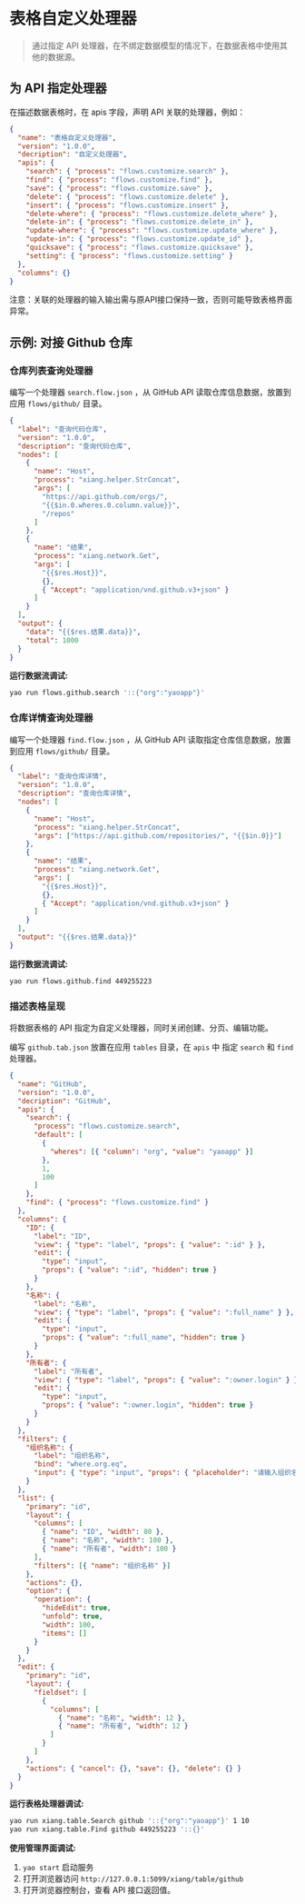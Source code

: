 # 表格自定义处理器

<blockquote>

通过指定 API 处理器，在不绑定数据模型的情况下，在数据表格中使用其他的数据源。

</blockquote>

## 为 API 指定处理器

在描述数据表格时，在 apis 字段，声明 API 关联的处理器，例如：

```json
{
  "name": "表格自定义处理器",
  "version": "1.0.0",
  "decription": "自定义处理器",
  "apis": {
    "search": { "process": "flows.customize.search" },
    "find": { "process": "flows.customize.find" },
    "save": { "process": "flows.customize.save" },
    "delete": { "process": "flows.customize.delete" },
    "insert": { "process": "flows.customize.insert" },
    "delete-where": { "process": "flows.customize.delete_where" },
    "delete-in": { "process": "flows.customize.delete_in" },
    "update-where": { "process": "flows.customize.update_where" },
    "update-in": { "process": "flows.customize.update_id" },
    "quicksave": { "process": "flows.customize.quicksave" },
    "setting": { "process": "flows.customize.setting" }
  },
  "columns": {}
}
```

<Notice type="warning">
  注意：关联的处理器的输入输出需与原API接口保持一致，否则可能导致表格界面异常。
</Notice>

## 示例: 对接 Github 仓库

### 仓库列表查询处理器

编写一个处理器 `search.flow.json` ，从 GitHub API 读取仓库信息数据，放置到应用 `flows/github/` 目录。

<Detail title="查看源码">

```json
{
  "label": "查询代码仓库",
  "version": "1.0.0",
  "description": "查询代码仓库",
  "nodes": [
    {
      "name": "Host",
      "process": "xiang.helper.StrConcat",
      "args": [
        "https://api.github.com/orgs/",
        "{{$in.0.wheres.0.column.value}}",
        "/repos"
      ]
    },
    {
      "name": "结果",
      "process": "xiang.network.Get",
      "args": [
        "{{$res.Host}}",
        {},
        { "Accept": "application/vnd.github.v3+json" }
      ]
    }
  ],
  "output": {
    "data": "{{$res.结果.data}}",
    "total": 1000
  }
}
```

</Detail>

**运行数据流调试:**

```bash
yao run flows.github.search '::{"org":"yaoapp"}'
```

### 仓库详情查询处理器

编写一个处理器 `find.flow.json` ，从 GitHub API 读取指定仓库信息数据，放置到应用 `flows/github/` 目录。

<Detail title="查看源码">

```json
{
  "label": "查询仓库详情",
  "version": "1.0.0",
  "description": "查询仓库详情",
  "nodes": [
    {
      "name": "Host",
      "process": "xiang.helper.StrConcat",
      "args": ["https://api.github.com/repositories/", "{{$in.0}}"]
    },
    {
      "name": "结果",
      "process": "xiang.network.Get",
      "args": [
        "{{$res.Host}}",
        {},
        { "Accept": "application/vnd.github.v3+json" }
      ]
    }
  ],
  "output": "{{$res.结果.data}}"
}
```

</Detail>

**运行数据流调试:**

```bash
yao run flows.github.find 449255223
```

### 描述表格呈现

将数据表格的 API 指定为自定义处理器，同时关闭创建、分页、编辑功能。

编写 `github.tab.json` 放置在应用 `tables` 目录，在 `apis` 中 指定 `search` 和 `find` 处理器。

<Detail title="查看源码">

```json
{
  "name": "GitHub",
  "version": "1.0.0",
  "decription": "GitHub",
  "apis": {
    "search": {
      "process": "flows.customize.search",
      "default": [
        {
          "wheres": [{ "column": "org", "value": "yaoapp" }]
        },
        1,
        100
      ]
    },
    "find": { "process": "flows.customize.find" }
  },
  "columns": {
    "ID": {
      "label": "ID",
      "view": { "type": "label", "props": { "value": ":id" } },
      "edit": {
        "type": "input",
        "props": { "value": ":id", "hidden": true }
      }
    },
    "名称": {
      "label": "名称",
      "view": { "type": "label", "props": { "value": ":full_name" } },
      "edit": {
        "type": "input",
        "props": { "value": ":full_name", "hidden": true }
      }
    },
    "所有者": {
      "label": "所有者",
      "view": { "type": "label", "props": { "value": ":owner.login" } },
      "edit": {
        "type": "input",
        "props": { "value": ":owner.login", "hidden": true }
      }
    }
  },
  "filters": {
    "组织名称": {
      "label": "组织名称",
      "bind": "where.org.eq",
      "input": { "type": "input", "props": { "placeholder": "请输入组织名称" } }
    }
  },
  "list": {
    "primary": "id",
    "layout": {
      "columns": [
        { "name": "ID", "width": 80 },
        { "name": "名称", "width": 100 },
        { "name": "所有者", "width": 100 }
      ],
      "filters": [{ "name": "组织名称" }]
    },
    "actions": {},
    "option": {
      "operation": {
        "hideEdit": true,
        "unfold": true,
        "width": 100,
        "items": []
      }
    }
  },
  "edit": {
    "primary": "id",
    "layout": {
      "fieldset": [
        {
          "columns": [
            { "name": "名称", "width": 12 },
            { "name": "所有者", "width": 12 }
          ]
        }
      ]
    },
    "actions": { "cancel": {}, "save": {}, "delete": {} }
  }
}
```

</Detail>

**运行表格处理器调试:**

```bash
yao run xiang.table.Search github '::{"org":"yaoapp"}' 1 10
yao run xiang.table.Find github 449255223 '::{}'
```

**使用管理界面调试:**

1. `yao start` 启动服务
2. 打开浏览器访问 `http://127.0.0.1:5099/xiang/table/github`
3. 打开浏览器控制台，查看 API 接口返回值。

<Div style={{ display: "flex", justifyContent: "space-between" }}>
  <Link
    type="prev"
    title="表格数据预处理"
    link="c.高级特性/e.表格数据预处理"
  ></Link>
  <Link
    type="next"
    title="使用会话数据"
    link="c.高级特性/g.使用会话数据"
  ></Link>
</Div>
